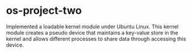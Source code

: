 # os-project-two
Implemented a loadable kernel module under Ubuntu Linux. This kernel module creates a pseudo device that maintains a key-value store in the kernel and allows different processes to share data through accessing this device. 
